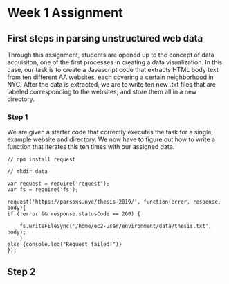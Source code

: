 # Week 1 Assignment
## First steps in parsing unstructured web data

Through this assignment, students are opened up to the concept of data acquisiton, one of the first processes in creating a data visualization. In this case, our task is to create a Javascript code that extracts HTML body text from ten different AA websites, each covering a certain neighborhood in NYC. After the data is extracted, we are to write ten new .txt files that are labeled corresponding to the websites, and store them all in a new directory.  

### Step 1
We are given a starter code that correctly executes the task for a single, example website and directory. We now have to figure out how to write a function that iterates this ten times with our assigned data.

    // npm install request

    // mkdir data

    var request = require('request');
    var fs = require('fs');

    request('https://parsons.nyc/thesis-2019/', function(error, response, body){
    if (!error && response.statusCode == 200) {
    
        fs.writeFileSync('/home/ec2-user/environment/data/thesis.txt', body);
        }
    else {console.log("Request failed!")}
    });

## Step 2
